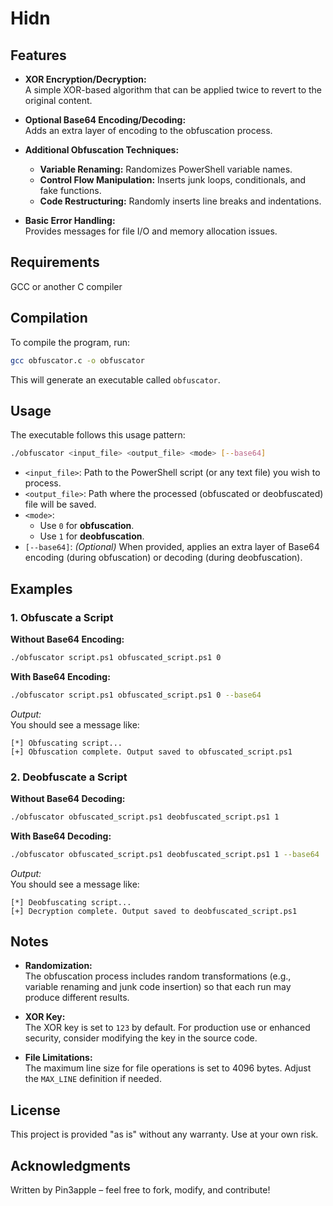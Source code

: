 # Hidn

## Features

- **XOR Encryption/Decryption:**  
  A simple XOR-based algorithm that can be applied twice to revert to the original content.

- **Optional Base64 Encoding/Decoding:**  
  Adds an extra layer of encoding to the obfuscation process.

- **Additional Obfuscation Techniques:**  
  - **Variable Renaming:** Randomizes PowerShell variable names.
  - **Control Flow Manipulation:** Inserts junk loops, conditionals, and fake functions.
  - **Code Restructuring:** Randomly inserts line breaks and indentations.

- **Basic Error Handling:**  
  Provides messages for file I/O and memory allocation issues.

## Requirements

GCC or another C compiler

## Compilation

To compile the program, run:

```bash
gcc obfuscator.c -o obfuscator
```

This will generate an executable called `obfuscator`.

## Usage

The executable follows this usage pattern:

```bash
./obfuscator <input_file> <output_file> <mode> [--base64]
```

- `<input_file>`: Path to the PowerShell script (or any text file) you wish to process.
- `<output_file>`: Path where the processed (obfuscated or deobfuscated) file will be saved.
- `<mode>`:  
  - Use `0` for **obfuscation**.
  - Use `1` for **deobfuscation**.
- `[--base64]`: *(Optional)* When provided, applies an extra layer of Base64 encoding (during obfuscation) or decoding (during deobfuscation).

## Examples

### 1. Obfuscate a Script

**Without Base64 Encoding:**

```bash
./obfuscator script.ps1 obfuscated_script.ps1 0
```

**With Base64 Encoding:**

```bash
./obfuscator script.ps1 obfuscated_script.ps1 0 --base64
```

*Output:*  
You should see a message like:  
```
[*] Obfuscating script...
[+] Obfuscation complete. Output saved to obfuscated_script.ps1
```

### 2. Deobfuscate a Script

**Without Base64 Decoding:**

```bash
./obfuscator obfuscated_script.ps1 deobfuscated_script.ps1 1
```

**With Base64 Decoding:**

```bash
./obfuscator obfuscated_script.ps1 deobfuscated_script.ps1 1 --base64
```

*Output:*  
You should see a message like:  
```
[*] Deobfuscating script...
[+] Decryption complete. Output saved to deobfuscated_script.ps1
```

## Notes

- **Randomization:**  
  The obfuscation process includes random transformations (e.g., variable renaming and junk code insertion) so that each run may produce different results.

- **XOR Key:**  
  The XOR key is set to `123` by default. For production use or enhanced security, consider modifying the key in the source code.

- **File Limitations:**  
  The maximum line size for file operations is set to 4096 bytes. Adjust the `MAX_LINE` definition if needed.

## License

This project is provided "as is" without any warranty. Use at your own risk.

## Acknowledgments

Written by Pin3apple – feel free to fork, modify, and contribute!
